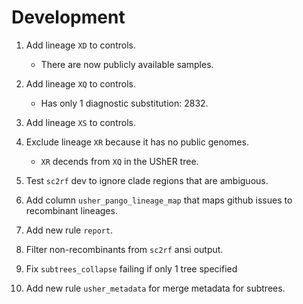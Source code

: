 # Development

1. Add lineage `XD` to controls.

    - There are now publicly available samples.

1. Add lineage `XQ` to controls.

    - Has only 1 diagnostic substitution: 2832.

1. Add lineage `XS` to controls.
1. Exclude lineage `XR` because it has no public genomes.

    - `XR` decends from `XQ` in the UShER tree.

1. Test `sc2rf` dev to ignore clade regions that are ambiguous.
1. Add column `usher_pango_lineage_map` that maps github issues to recombinant lineages.
1. Add new rule `report`.
1. Filter non-recombinants from `sc2rf` ansi output.
1. Fix `subtrees_collapse` failing if only 1 tree specified
1. Add new rule `usher_metadata` for merge metadata for subtrees.
